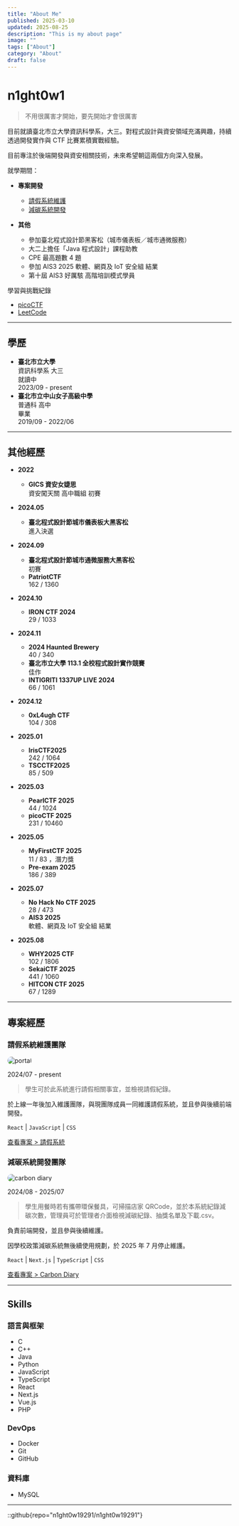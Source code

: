 ```yaml
---
title: "About Me"
published: 2025-03-10
updated: 2025-08-25
description: "This is my about page"
image: ""
tags: ["About"]
category: "About"
draft: false
---
```


# n1ght0w1

> 不用很厲害才開始，要先開始才會很厲害

目前就讀臺北市立大學資訊科學系，大三。對程式設計與資安領域充滿興趣，持續透過開發實作與 CTF 比賽累積實戰經驗。

目前專注於後端開發與資安相關技術，未來希望朝這兩個方向深入發展。

就學期間：

- **專案開發**

  - [請假系統維護](#請假系統維護團隊)
  - [減碳系統開發](#減碳系統開發團隊)

- **其他**
  - 參加臺北程式設計節黑客松（城市儀表板／城市通微服務）
  - 大二上擔任「Java 程式設計」課程助教
  - CPE 最高題數 4 題
  - 參加 AIS3 2025 軟體、網頁及 IoT 安全組 結業
  - 第十屆 AIS3 好厲駭 高階培訓模式學員

學習與挑戰紀錄

- [picoCTF](https://play.picoctf.org/users/n1ght0w1)
- [LeetCode](https://leetcode.com/u/n1ght0w1/)

---

## 學歷

- **臺北市立大學**  
  資訊科學系 大三  
  就讀中  
  2023/09 - present
- **臺北市立中山女子高級中學**  
  普通科 高中  
  畢業  
  2019/09 - 2022/06

---

## 其他經歷

- **2022**

  - **GICS 資安女婕思**  
    資安闖天關 高中職組 初賽

- **2024.05**

  - **臺北程式設計節城市儀表板大黑客松**  
    進入決選

- **2024.09**

  - **臺北程式設計節城市通微服務大黑客松**  
    初賽
  - **PatriotCTF**  
    162 / 1360

- **2024.10**
  - **IRON CTF 2024**  
    29 / 1033
- **2024.11**

  - **2024 Haunted Brewery**  
    40 / 340
  - **臺北市立大學 113.1 全校程式設計實作競賽**  
    佳作
  - **INTIGRITI 1337UP LIVE 2024**  
    66 / 1061

- **2024.12**

  - **0xL4ugh CTF**  
    104 / 308

- **2025.01**

  - **IrisCTF2025**  
    242 / 1064
  - **TSCCTF2025**  
    85 / 509

- **2025.03**

  - **PearlCTF 2025**  
    44 / 1024
  - **picoCTF 2025**  
    231 / 10460

- **2025.05**

  - **MyFirstCTF 2025**  
    11 / 83 ，潛力獎
  - **Pre-exam 2025**  
    186 / 389

- **2025.07**

  - **No Hack No CTF 2025**  
    28 / 473
  - **AIS3 2025**  
    軟體、網頁及 IoT 安全組 結業

- **2025.08**

  - **WHY2025 CTF**  
    102 / 1806
  - **SekaiCTF 2025**  
    441 / 1060
  - **HITCON CTF 2025**  
    67 / 1289

---

## 專案經歷

### 請假系統維護團隊

<img src="/assets/images/project/portal_img.png" alt="portal" style="max-height: 400px; max-width: 50%; border-radius: 16px;" />

2024/07 - present

> 學生可於此系統進行請假相關事宜，並檢視請假紀錄。

於上線一年後加入維護團隊，與現團隊成員一同維護請假系統，並且參與後續前端開發。

`React` | `JavaScript` | `CSS`

[查看專案 > 請假系統](https://portal.utaipei.edu.tw/)

### 減碳系統開發團隊

<img src="/assets/images/project/carbon_img.png" alt="carbon diary" style="max-height: 400px; max-width: 50%; border-radius: 16px;" />

2024/08 - 2025/07

> 學生用餐時若有攜帶環保餐具，可掃描店家 QRCode，並於本系統紀錄減碳次數，管理員可於管理者介面檢視減碳紀錄、抽獎名單及下載.csv。

負責前端開發，並且參與後續維護。

因學校政策減碳系統無後續使用規劃，於 2025 年 7 月停止維護。

`React` | `Next.js` | `TypeScript` | `CSS`

[查看專案 > Carbon Diary](https://portal.utaipei.edu.tw/)

---

## Skills

### 語言與框架

- C
- C++
- Java
- Python
- JavaScript
- TypeScript
- React
- Next.js
- Vue.js
- PHP

### DevOps

- Docker
- Git
- GitHub

### 資料庫

- MySQL

---

::github{repo="n1ght0w19291/n1ght0w19291"}
